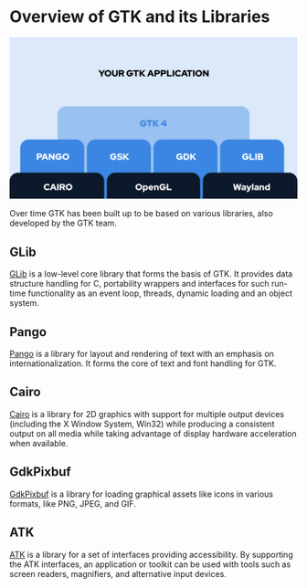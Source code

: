 ---
---

# Overview of GTK and its Libraries

![GTK Architecture](/assets/img/docs/docs-gtk-architecture.svg)

Over time GTK has been built up to be based on various libraries, also
developed by the GTK team.

## GLib

[GLib](https://docs.gtk.org/glib/) is a low-level core library that
forms the basis of GTK. It provides data structure handling for C,
portability wrappers and interfaces for such run-time functionality as an
event loop, threads, dynamic loading and an object system.

## Pango

[Pango](https://docs.gtk.org/Pango/) is a library for layout and rendering of
text with an emphasis on internationalization. It forms the core of text and
font handling for GTK.

## Cairo

[Cairo](https://www.cairographics.org/) is a library for 2D graphics with
support for multiple output devices (including the X Window System, Win32)
while producing a consistent output on all media while taking advantage of
display hardware acceleration when available.

## GdkPixbuf

[GdkPixbuf](https://docs.gtk.org/gdk-pixbuf) is a library for loading
graphical assets like icons in various formats, like PNG, JPEG, and GIF.

## ATK

[ATK](https://docs.gtk.org/atk/) is a library for a set of interfaces
providing accessibility. By supporting the ATK interfaces, an application or
toolkit can be used with tools such as screen readers, magnifiers, and
alternative input devices.
